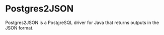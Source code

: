 # Postgres2JSON
Postgres2JSON is a PostgreSQL driver for Java that returns outputs in the JSON format. 
